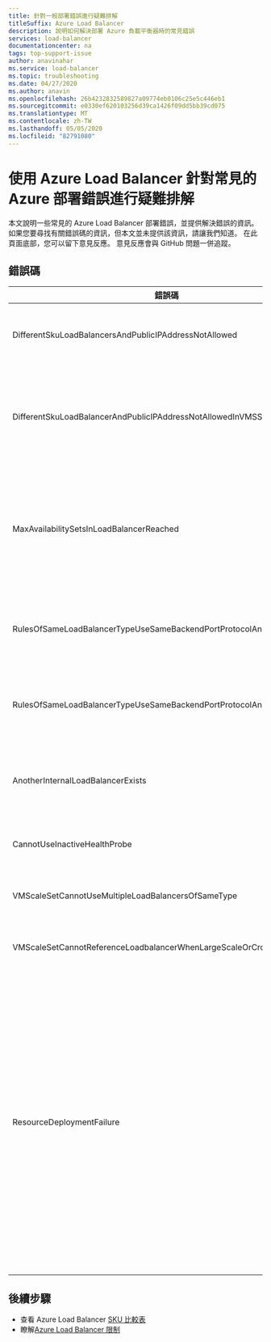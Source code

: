 ```yaml
---
title: 針對一般部署錯誤進行疑難排解
titleSuffix: Azure Load Balancer
description: 說明如何解決部署 Azure 負載平衡器時的常見錯誤
services: load-balancer
documentationcenter: na
tags: top-support-issue
author: anavinahar
ms.service: load-balancer
ms.topic: troubleshooting
ms.date: 04/27/2020
ms.author: anavin
ms.openlocfilehash: 26b4232832589827a09774eb0106c25e5c446eb1
ms.sourcegitcommit: e0330ef620103256d39ca1426f09dd5bb39cd075
ms.translationtype: MT
ms.contentlocale: zh-TW
ms.lasthandoff: 05/05/2020
ms.locfileid: "82791080"
---
```

# <a name="troubleshoot-common-azure-deployment-errors-with-azure-load-balancer"></a>使用 Azure Load Balancer 針對常見的 Azure 部署錯誤進行疑難排解

本文說明一些常見的 Azure Load Balancer 部署錯誤，並提供解決錯誤的資訊。 如果您要尋找有關錯誤碼的資訊，但本文並未提供該資訊，請讓我們知道。 在此頁面底部，您可以留下意見反應。 意見反應會與 GitHub 問題一併追蹤。

## <a name="error-codes"></a>錯誤碼

| 錯誤碼 | 詳細資料和緩和措施 |
| ------- | ---------- |
|DifferentSkuLoadBalancersAndPublicIPAddressNotAllowed| 公用 IP SKU 和 Load Balancer SKU 必須相符。 確定 Azure Load Balancer 和公用 IP Sku 相符。 建議將標準 SKU 用於生產工作負載。 深入瞭解[sku 中的差異](./skus.md)  |
|DifferentSkuLoadBalancerAndPublicIPAddressNotAllowedInVMSS | 當未指定或部署 SKU 時，虛擬機器擴展集會預設為基本負載平衡器，而不需要標準公用 Ip。 在個別實例上使用標準公用 Ip 重新部署虛擬機器擴展集，以確保已選取 Standard Load Balancer，或直接從 Azure 入口網站部署虛擬機器擴展集時選取標準 LB。 |
|MaxAvailabilitySetsInLoadBalancerReached | Load Balancer 的後端集區最多可以包含150個可用性設定組。 如果您沒有針對後端集區中的 Vm 明確定義的可用性設定組，則每個單一 VM 都會進入其本身的可用性設定組。 因此，部署150獨立 Vm 可能表示它會有150個可用性設定組，因而達到此限制。 您可以部署可用性設定組，並在其中新增額外的 Vm 作為因應措施。 |
|RulesOfSameLoadBalancerTypeUseSameBackendPortProtocolAndIPConfig| 指定的負載平衡器類型（內部、公用）上不能有一個以上的規則，其具有相同的後端埠，以及相同的虛擬機器擴展集所參考的通訊協定。 更新您的規則，以變更此重複規則的建立。 |
|RulesOfSameLoadBalancerTypeUseSameBackendPortProtocolAndVmssIPConfig| 指定的負載平衡器類型（內部、公用）上不能有一個以上的規則，其具有相同的後端埠，以及相同的虛擬機器擴展集所參考的通訊協定。 更新您的規則參數，以變更此重複規則的建立。 |
|AnotherInternalLoadBalancerExists| 在 Load Balancer 的後端中，您只能有一個類型為 internal 的 Load Balancer 參考相同的 Vm/網路介面集。 更新您的部署，以確保您只會建立一個相同類型的 Load Balancer。 |
|CannotUseInactiveHealthProbe| 針對虛擬機器擴展集健全狀況所設定的任何規則，您都不能有未使用的探查。 請確定所設定的探查正在積極使用。 |
|VMScaleSetCannotUseMultipleLoadBalancersOfSameType| 您不能有多個相同類型（內部、公用）的負載平衡器。 您最多可以有一個內部和一個公用 Load Balancer。 |
|VMScaleSetCannotReferenceLoadbalancerWhenLargeScaleOrCrossAZ | 不支援對多個放置群組虛擬機器擴展集或跨可用性區域虛擬機器擴展集進行基本 Load Balancer。 請改用 Standard Load Balancer。 |
|ResourceDeploymentFailure| 如果您的負載平衡器處於失敗狀態，請遵循下列步驟，使其從失敗狀態恢復：<ol><li>移至https://resources.azure.com，並使用您的 Azure 入口網站認證登入。</li><li>選取 [**讀取/寫入**]。</li><li>展開左側的 [**訂閱**]，然後展開含有要更新之 Load Balancer 的訂用帳戶。</li><li>展開 [ **ResourceGroups**]，然後展開含有要更新之 Load Balancer 的資源群組。</li><li>選取 [ **Microsoft** > **LoadBalancers**]，然後選取要更新的 Load Balancer， **LoadBalancer_1**。</li><li>在**LoadBalancer_1**的 [顯示] 頁面上，選取 [**取得** > **編輯**]。</li><li>將**ProvisioningState**值從更新為 Failed **。** **Failed**</li><li>選取 [PUT] ****。</li></ol>|
|  |  |

## <a name="next-steps"></a>後續步驟

* 查看 Azure Load Balancer [SKU 比較表](./skus.md)
* 瞭解[Azure Load Balancer 限制](https://docs.microsoft.com/azure/azure-resource-manager/management/azure-subscription-service-limits#load-balancer)

